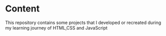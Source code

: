 # Content

This repository contains some projects that I developed or recreated during my learning journey of HTML,CSS and JavaScript